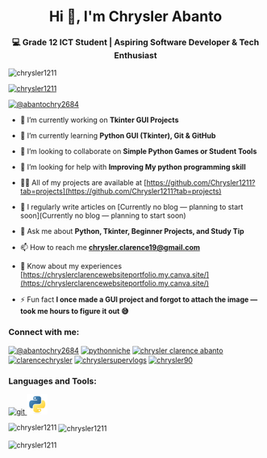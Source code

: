 <h1 align="center">Hi 👋, I'm Chrysler Abanto</h1>
<h3 align="center">💻 Grade 12 ICT Student | Aspiring Software Developer & Tech Enthusiast</h3>

<p align="left"> <img src="https://komarev.com/ghpvc/?username=chrysler1211&label=Profile%20views&color=0e75b6&style=flat" alt="chrysler1211" /> </p>

<p align="left"> <a href="https://github.com/ryo-ma/github-profile-trophy"><img src="https://github-profile-trophy.vercel.app/?username=chrysler1211" alt="chrysler1211" /></a> </p>

<p align="left"> <a href="https://twitter.com/@abantochry2684" target="blank"><img src="https://img.shields.io/twitter/follow/@abantochry2684?logo=twitter&style=for-the-badge" alt="@abantochry2684" /></a> </p>

- 🔭 I’m currently working on **Tkinter GUI Projects**

- 🌱 I’m currently learning **Python GUI (Tkinter), Git & GitHub**

- 👯 I’m looking to collaborate on **Simple Python Games or Student Tools**

- 🤝 I’m looking for help with **Improving My python programming skill**

- 👨‍💻 All of my projects are available at [https://github.com/Chrysler1211?tab=projects](https://github.com/Chrysler1211?tab=projects)

- 📝 I regularly write articles on [Currently no blog — planning to start soon](Currently no blog — planning to start soon)

- 💬 Ask me about **Python, Tkinter, Beginner Projects, and Study Tip**

- 📫 How to reach me **chrysler.clarence19@gmail.com**

- 📄 Know about my experiences [https://chryslerclarencewebsiteportfolio.my.canva.site/](https://chryslerclarencewebsiteportfolio.my.canva.site/)

- ⚡ Fun fact **I once made a GUI project and forgot to attach the image — took me hours to figure it out 😅**

<h3 align="left">Connect with me:</h3>
<p align="left">
<a href="https://twitter.com/@abantochry2684" target="blank"><img align="center" src="https://raw.githubusercontent.com/rahuldkjain/github-profile-readme-generator/master/src/images/icons/Social/twitter.svg" alt="@abantochry2684" height="30" width="40" /></a>
<a href="https://stackoverflow.com/users/pythonniche" target="blank"><img align="center" src="https://raw.githubusercontent.com/rahuldkjain/github-profile-readme-generator/master/src/images/icons/Social/stack-overflow.svg" alt="pythonniche" height="30" width="40" /></a>
<a href="https://fb.com/chrysler clarence abanto" target="blank"><img align="center" src="https://raw.githubusercontent.com/rahuldkjain/github-profile-readme-generator/master/src/images/icons/Social/facebook.svg" alt="chrysler clarence abanto" height="30" width="40" /></a>
<a href="https://instagram.com/clarencechrysler" target="blank"><img align="center" src="https://raw.githubusercontent.com/rahuldkjain/github-profile-readme-generator/master/src/images/icons/Social/instagram.svg" alt="clarencechrysler" height="30" width="40" /></a>
<a href="https://www.youtube.com/c/chryslersupervlogs" target="blank"><img align="center" src="https://raw.githubusercontent.com/rahuldkjain/github-profile-readme-generator/master/src/images/icons/Social/youtube.svg" alt="chryslersupervlogs" height="30" width="40" /></a>
<a href="https://www.leetcode.com/chrysler90" target="blank"><img align="center" src="https://raw.githubusercontent.com/rahuldkjain/github-profile-readme-generator/master/src/images/icons/Social/leet-code.svg" alt="chrysler90" height="30" width="40" /></a>
</p>

<h3 align="left">Languages and Tools:</h3>
<p align="left"> <a href="https://git-scm.com/" target="_blank" rel="noreferrer"> <img src="https://www.vectorlogo.zone/logos/git-scm/git-scm-icon.svg" alt="git" width="40" height="40"/> </a> <a href="https://www.python.org" target="_blank" rel="noreferrer"> <img src="https://raw.githubusercontent.com/devicons/devicon/master/icons/python/python-original.svg" alt="python" width="40" height="40"/> </a> </p>

<p><img align="left" src="https://github-readme-stats.vercel.app/api/top-langs?username=chrysler1211&show_icons=true&locale=en&layout=compact" alt="chrysler1211" /></p>

<p>&nbsp;<img align="center" src="https://github-readme-stats.vercel.app/api?username=chrysler1211&show_icons=true&locale=en" alt="chrysler1211" /></p>

<p><img align="center" src="https://github-readme-streak-stats.herokuapp.com/?user=chrysler1211&" alt="chrysler1211" /></p>

